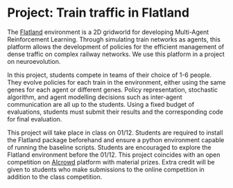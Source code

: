# Project: Train traffic in Flatland

The [Flatland](https://gitlab.aicrowd.com/flatland/flatland) environment is a 2D
gridworld for developing Multi-Agent Reinforcement Learning. Through simulating
train networks as agents, this platform allows the development of policies for
the efficient management of dense traffic on complex railway networks. We  use
this platform in a project on neuroevolution.

In this project, students compete in teams of their choice of 1-6 people. They
evolve policies for each train in the environment, either using the same genes
for each agent or different genes. Policy representation, stochastic algorithm,
and agent modelling decisions such as inter-agent communication are all up to
the students. Using a fixed budget of evaluations, students must submit their
results and the corresponding code for final evaluation.

This project will take place in class on 01/12. Students are required to install
the Flatland package beforehand and ensure a python environment capable of
running the baseline scripts. Students are encouraged to explore the Flatland
environment before the 01/12. This project coincides with an open competition on
[AIcrowd](https://www.aicrowd.com/challenges/flatland-3) platform with material
prizes. Extra credit will be given to students who make submissions to the
online competition in addition to the class competition.
